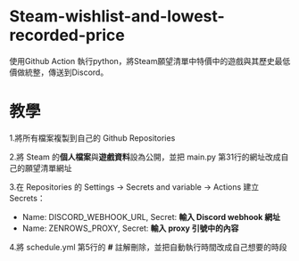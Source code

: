 # Steam-wishlist-and-lowest-recorded-price
使用Github Action 執行python，將Steam願望清單中特價中的遊戲與其歷史最低價做統整，傳送到Discord。

# 教學
1.將所有檔案複製到自己的 Github Repositories

2.將 Steam 的**個人檔案**與**遊戲資料**設為公開，並把 main.py 第31行的網址改成自己的願望清單網址

3.在 Repositories 的 Settings -> Secrets and variable -> Actions 建立 Secrets：
  - Name: DISCORD_WEBHOOK_URL, Secret: **輸入 Discord webhook 網址**
  - Name: ZENROWS_PROXY, Secret: **輸入 proxy 引號中的內容**

4.將 schedule.yml 第5行的 **#** 註解刪除，並把自動執行時間改成自己想要的時段
